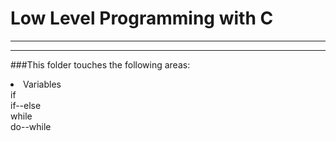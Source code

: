 # Low Level Programming with C
---
---

###This folder touches the following areas:
<li>
Variables</br>
if</br>
if--else</br>
while</br>
do--while</br>
</li>
